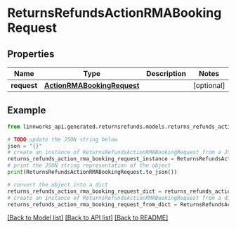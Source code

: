 # ReturnsRefundsActionRMABookingRequest


## Properties

Name | Type | Description | Notes
------------ | ------------- | ------------- | -------------
**request** | [**ActionRMABookingRequest**](ActionRMABookingRequest.md) |  | [optional] 

## Example

```python
from linnworks_api.generated.returnsrefunds.models.returns_refunds_action_rma_booking_request import ReturnsRefundsActionRMABookingRequest

# TODO update the JSON string below
json = "{}"
# create an instance of ReturnsRefundsActionRMABookingRequest from a JSON string
returns_refunds_action_rma_booking_request_instance = ReturnsRefundsActionRMABookingRequest.from_json(json)
# print the JSON string representation of the object
print(ReturnsRefundsActionRMABookingRequest.to_json())

# convert the object into a dict
returns_refunds_action_rma_booking_request_dict = returns_refunds_action_rma_booking_request_instance.to_dict()
# create an instance of ReturnsRefundsActionRMABookingRequest from a dict
returns_refunds_action_rma_booking_request_from_dict = ReturnsRefundsActionRMABookingRequest.from_dict(returns_refunds_action_rma_booking_request_dict)
```
[[Back to Model list]](../README.md#documentation-for-models) [[Back to API list]](../README.md#documentation-for-api-endpoints) [[Back to README]](../README.md)


